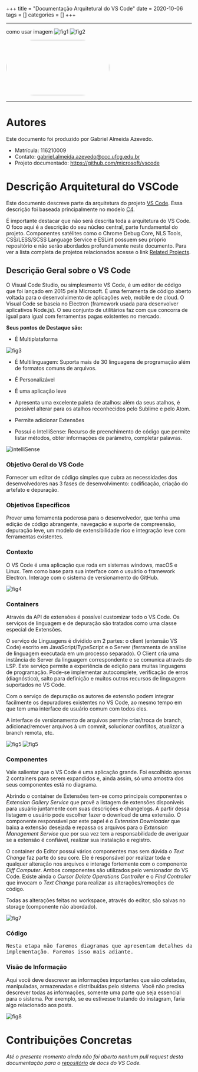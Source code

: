 +++
title = "Documentação Arquitetural do VS Code"
date = 2020-10-06
tags = []
categories = []
+++



***

como usar imagem 
![fig1](logo1.png)
![fig2](logo2.png)

<img src="logo2.png" style="border-radius: 80px; width: 280px; height:150px"/>

<img src="logo3.png" style="height: 0px; width: 80px;"/>

***

# Autores

Este documento foi produzido por Gabriel Almeida Azevedo.

- Matrícula: 116210009
- Contato: gabriel.almeida.azevedo@ccc.ufcg.edu.br
- Projeto documentado: https://github.com/microsoft/vscode

# Descrição Arquitetural do VSCode

Este documento descreve parte da arquitetura do projeto [VS Code](https://github.com/microsoft/vscode). Essa descrição foi baseada principalmente no modelo [C4](https://c4model.com/).

É importante destacar que não será descrita toda a arquitetura do VS Code. O foco aqui é a descrição do seu núcleo central, parte fundamental do projeto. Componentes satélites como o Chrome Debug Core, NLS Tools, CSS/LESS/SCSS Language Service e ESLint possuem seu próprio repositório e não serão abordados profundamente neste documento. Para ver a lista completa de projetos relacionados acesse o link [Related Projects](https://github.com/microsoft/vscode/wiki/Related-Projects).


## Descrição Geral sobre o VS Code 

O Visual Code Studio, ou simplesmente VS Code, é um editor de código que foi lançado em 2015 pela Microsoft. É uma ferramenta de código aberto voltada para o desenvolvimento de aplicações web, mobile e de cloud. O Visual Code se baseia no Electron (framework usada para desenvolver aplicativos Node.js). O seu conjunto de utilitários faz com que concorra de igual para igual com ferramentas pagas existentes no mercado.

**Seus pontos de Destaque são:**

+ É Multiplataforma

![fig3](multiplataforma.png)

+ É Multilinguagem: Suporta mais de 30 linguagens de programação além de formatos comuns de arquivos.

+ É Personalizável

+ É uma aplicação leve

+ Apresenta uma excelente paleta de atalhos: além da seus atalhos, é possível alterar para os atalhos reconhecidos pelo Sublime e pelo Atom.

+ Permite adicionar Extensões

+ Possui o IntelliSense: Recurso de preenchimento de código que permite listar métodos, obter informações de parâmetro, completar palavras.

![intelliSense](intelliSense.gif)

### Objetivo Geral do VS Code

Fornecer um editor de código simples que cubra as necessidades dos desenvolvedores nas 3 fases de desenvolvimento: codificação, criação do artefato e depuração.

### Objetivos Específicos

Prover uma ferramenta poderosa para o desenvolvedor, que tenha uma edição de código abrangente, navegação e suporte de compreensão, depuração leve, um modelo de extensibilidade rico e integração leve com ferramentas existentes.

### Contexto

O VS Code é uma aplicação que roda em sistemas windows, macOS e Linux. Tem como base para sua interface com o usuário o framework Electron. Interage com o sistema de versionamento do GitHub.

![fig4](c4-contexto-vscode-plat.png) 

### Containers

Através da API de extensões é possível customizar todo o VS Code. Os serviços de linguagem e de depuração são tratados como uma classe especial de Extensões. 

O serviço de Linguagens é dividido em 2 partes: o client (entensão VS Code) escrito em JavaScript/TypeScript e o Server (ferramenta de análise de linguagem executada em um processo separado). O Client cria uma instância do Server da linguagem correspondente e se comunica através do LSP. Este serviço permite a experiência de edição para muitas linguagens de programação. Pode-se implementar autocomplete, verificação de erros (diagnóstico), salto para definição e muitos outros recursos de linguagem suportados no VS Code. 

Com o serviço de depuração os autores de extensão podem integrar facilmente os depuradores existentes no VS Code, ao mesmo tempo em que tem uma interface de usuário comum com todos eles.

A interface de versionamento de arquivos permite criar/troca de branch, adicionar/remover arquivos à um commit, solucionar conflitos, atualizar a branch remota, etc. 


![fig5](c4-containers-vscode.png)
![fig5](c4-containers-vscode-2.png)

### Componentes

Vale salientar que o VS Code é uma aplicação grande. Foi escolhido apenas 2 containers para serem expandidos e, ainda assim, só uma amostra dos seus componentes está no diagrama.   

Abrindo o container de Extensões tem-se como principais componentes o *Extension Gallery Service* que provê a listagem de extensões disponíveis para usuário juntamente com suas descrições e changelogs. A partir dessa listagem o usuário pode escolher fazer o download de uma extensão. O componente responsável por este papel é o *Extension Downloader* que baixa a extensão desejada e repassa os arquivos para o *Extension Management Service* que por sua vez tem a responsabilidade de averiguar se a extensão é confiável, realizar sua instalação e registro.  

O container do Editor possui vários componentes mas sem dúvida o *Text Change* faz parte do seu core. Ele é responsável por realizar toda e qualquer alteração nos arquivos e interage fortemente com o componente *Diff Computer*. Ambos componentes são utilizados pelo versionador do VS Code. Existe ainda o *Cursor Delete Operations Controller* e o *Find Controller* que invocam o *Text Change* para realizar as alterações/remoções de código.

Todas as alterações feitas no workspace, através do editor, são salvas no storage (componente não abordado).

![fig7](c4-componentes-vscode.png)

### Código

<pre>
Nesta etapa não faremos diagramas que apresentam detalhes da
implementação. Faremos isso mais adiante.
</pre>

### Visão de Informação

Aqui você deve descrever as informações importantes que são coletadas, manipuladas, armazenadas e distribuídas pelo sistema. Você não precisa descrever todas as informações, somente uma parte que seja essencial para o sistema. Por exemplo, se eu estivesse tratando do instagram, faria algo relacionado aos posts.

![fig8](informacao-vscode.png)


# Contribuições Concretas

*Até o presente momento ainda não foi aberto nenhum pull request desta documentação para o [repositório](https://github.com/microsoft/vscode-docs/) de docs do VS Code.*